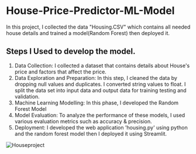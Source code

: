 # House-Price-Predictor-ML-Model

In this project, I collected the data "Housing.CSV" which contains all needed house details and trained a model(Random Forest) then deployed it.

## Steps I Used to develop the model.

1. Data Collection: I collected a dataset that contains details about House's price and factors that affect the price.
2. Data Exploration and Preparation: In this step, I cleaned the data by dropping null values and duplicates.  I converted string values to float. I split the data set into input data and output data for training testing and validation.
3. Machine Learning Modelling: In this phase, I developed the Random Forest Model
4. Model Evaluation: To analyze the performance of these models, I used various evaluation metrics such as accuracy & precision.
5. Deployment: I developed the web application 'housing.py' using python and the random forest model then I deployed it using Streamlit.


![Houseproject](https://github.com/Josiahdataguy/House-Price-Predictor-ML-Model/assets/143694858/ae8674cf-caef-4d2b-9992-03df9ecd0ed0)
